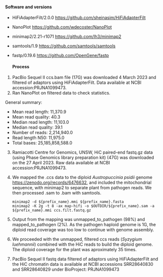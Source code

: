 
#### Software and versions

- HiFiAdapterFilt/2.0.0 <https://github.com/sheinasim/HiFiAdapterFilt>
- NanoPlot <https://github.com/wdecoster/NanoPlot>
- minimap2/2.21-r1071 <https://github.com/lh3/minimap2>
- samtools/1.9 <https://github.com/samtools/samtools>
- fastp/0.19.6 <https://github.com/OpenGene/fastp>

  #### Process
  
1. PacBio Sequel II ccs.bam file (17G) was downloaded 4 March 2023 and filtered of adaptors using HiFiAdapterFilt. Data available at NCBI accession:PRJNA1099473. 
2. Ran NanoPlot on filtered data to check statistics.
   
General summary:
- Mean read length:                11,370.9
- Mean read quality:                   40.3
- Median read length:              11,103.0
- Median read quality:                 39.1
- Number of reads:              2,214,940.0
- Read length N50:                 11,975.0
- Total bases:             25,185,858,588.0


3. Ramiacotti Centre for Genomics, UNSW, HiC paired-end fastq.gz data (using Phase Genomics library preparation kit) (47G) was downloaded on the 27 April 2023. Raw data available at NCBI accession:PRJNA1099473.
4. We mapped the .ccs data to the diploid _Austropuccinia psidii_ genome <https://zenodo.org/records/6476632>, and included the mitochondrial sequence, with minimap2 to separate plant from pathogen reads. We then processed .sam to .bam with samtools.

   
   ```
   minimap2 -d ${prefix_name}.mmi ${prefix_name}.fasta
   minimap2 -K 2g -t 8 -ax map-hifi -o $OUTDIR/${prefix_name}.sam -a ${prefix_name}.mmi ccs.filt.fastq.gz
   ```
   
5. Output from the mapping was unmapped_to_pathogen (98%) and mapped_to_pathogen (2%). As the pathogen haploid genome is 1G, the diploid read coverage was too low to continue with genome assembly.
6. We proceeded with the unmapped, filtered ccs reads (_Syzygium luehmannii_) combined with the HiC reads to build the diploid genome. The diploid coverage for the plant was aproximately 35 times.
7. PacBio Sequel II fastq data filtered of adaptors using HiFiAdapterFilt and the HiC chromatin data is available at NCBI accessions SRR28640830 and SRR28640829 under BioProject: PRJNA1099473

